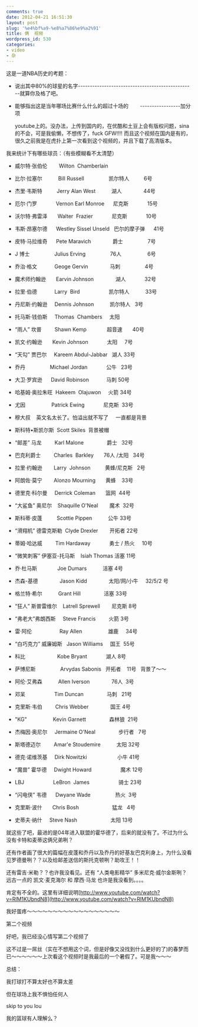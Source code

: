 ```yaml
---
comments: true
date: 2012-04-21 16:51:30
layout: post
slug: '%e4%bf%a9-%e8%a7%86%e9%a2%91'
title: 俩  视频
wordpress_id: 530
categories:
- video
- 杂
---
```


这是一道NBA历史的考题：



	
  * 说出其中80%的球星的名字-------------------------------------------------就算你及格了吧。

	
  * 能够指出这是当年哪场比赛什么什么的超过十场的        -----------------加分项




    
    youtube上的。没办法，上传到国内的，在优酷和土豆上会有版权问题，sina的不会，可是我偷懒，不想传了，fuck GFW!!!!
    而且这个视频在国内是有的，很久之前我是在虎扑上第一次看到这个视频的，并且下载了高清版本。


我来统计下有哪些球员：（有些模糊看不太清楚）



	
  * 威尔特·张伯伦        Wilton  Chamberlain

	
  * 比尔·拉塞尔           Bill Russell                 凯尔特人          6号

	
  * 杰里·韦斯特          Jerry Alan West           湖人               44号

	
  * 厄尔·门罗             Vernon Earl Monroe      尼克斯             15号

	
  * 沃尔特·弗雷泽       Walter  Frazier             尼克斯             10号

	
  * 韦斯·昂塞尔德      Westley Sissel Unseld   巴尔的摩子弹      41号

	
  * 皮特·马拉维奇      Pete Maravich               爵士                 7号

	
  * J 博士                 Julius Erving                 76人                  6号

	
  * 乔治·格文            Geoge Gervin               马刺                 4号

	
  * 魔术师约翰逊       Earvin Johnson               湖人             32号

	
  * 拉里·伯德            Larry  Bird                    凯尔特人           33号

	
  * 丹尼斯·约翰逊     Dennis Johnson           凯尔特人   3号

	
  * 托马斯·钱伯斯     Thomas  Chambers     太阳

	
  * “雨人” 坎普         Shawn Kemp              超音速       40号

	
  * 凯文·约翰逊       Kevin Johnson             太阳     7号

	
  * “天勾” 贾巴尔     Kareem Abdul-Jabbar   湖人 33号

	
  * 乔丹                 Michael Jordan             公牛   23号

	
  * 大卫·罗宾逊      David Robinson            马刺 50号

	
  * 哈基姆·奥拉朱旺  Hakeem  Olajuwon     火箭 34号

	
  * 尤因                  Patrick Ewing             尼克斯  33号

	
  * 穆大叔    英文名太长了。怕溢出就不写了     一直都是背景

	
  * 斯科特•斯凯尔斯  Scott Skiles  背景被帽

	
  * “邮差” 马龙         Karl Malone                爵士   32号

	
  * 巴克利爵士         Charles  Barkley       76人 /太阳   34号

	
  * 拉里·约翰逊        Larry  Johnson          黄蜂/尼克斯   2号

	
  * 阿朗佐·莫宁        Alonzo Mourning       黄蜂    33号

	
  * 德里克·科尔曼     Derrick Coleman       篮网  44号

	
  * “大鲨鱼” 奥尼尔    Shaquille O'Neal        魔术  32号

	
  * 斯科蒂·皮蓬          Scottie Pippen           公牛 33号

	
  * “滑翔机” 德雷克斯勒  Clyde Drexler        开拓者 22号

	
  * 蒂姆·哈达威         Tim Hardaway             勇士 / 热火     10号

	
  * “微笑刺客” 伊塞亚-托马斯    Isiah Thomas 活塞 11号

	
  * 乔·杜马斯              Joe Dumars           活塞 4号

	
  * 杰森-基德               Jason Kidd               太阳/网/小牛     32/5/2 号

	
  * 格兰特·希尔           Grant Hill                活塞 33号

	
  * “狂人” 斯普雷维尔    Latrell Sprewell        尼克斯 8号

	
  * “弗老大”弗朗西斯     Steve Francis         火箭 3号

	
  * 雷·阿伦                   Ray Allen                  雄鹿     34号

	
  * “白巧克力” 威廉姆斯   Jason Williams     国王  55号

	
  * 科比                      Kobe Bryant             湖人 8号

	
  * 萨博尼斯                 Arvydas Sabonis   开拓者    11号   背景了～～

	
  * 阿伦·艾弗森           Allen Iverson               76人  3号

	
  * 邓呆                    Tim Duncan                马刺   21号

	
  * 克里斯·韦伯         Chris Webber               国王 4号

	
  * "KG"                  Kevin Garnett                森林狼  21号

	
  * 杰梅因·奥尼尔     Jermaine O'Neal                步行者   7号

	
  * 斯塔德迈尔         Amar'e Stoudemire           太阳 32号

	
  * 德克·诺维茨基     Dirk Nowitzki                     小牛 41号

	
  * “魔兽” 霍华德     Dwight Howard                    魔术 12号

	
  * LBJ                    LeBron  James                    骑士 23号

	
  * “闪电侠” 韦德      Dwyane Wade                 热火  3号

	
  * 克里斯·波什       Chris Bosh                       猛龙   4号

	
  * 史蒂夫·纳什     Steve Nash                       太阳 13号




就这些了吧，最进的是04年进入联盟的霍华德了，后来的就没有了。不过为什么没有卡特和麦蒂这俩兄弟咧？




还有作者画了很大的篇幅在皮蓬和乔丹以及乔丹的好基友巴克利身上，为什么没看见罗德曼咧？？以及给邮差送信的斯托克顿咧？助攻王！！




还有雷吉·米勒？？也许我没看见。还有 “人类电影精华” 多米尼克·威尔金斯咧？远古一点的 凯文·麦克海尔 和 摩西·马龙 也许是我没看到。。。。




肯定有不全的。这里有详细说明[http://www.youtube.com/watch?v=RlM1KUbndN8](http://www.youtube.com/watch?v=RlM1KUbndN8)




我好蛋疼～～～～～～～～～～～～～～～～～～




第二个视频




好吧，我已经没心情写第二个视频了






这不过是一屌丝（实在不想用这个词，但是好像又没找到什么更好的了)的春梦而已～～～～～～上次看这个视频时是我最后的一个暑假了。可是我～～～





总结：

我打球打不算太好也不算太差

但在球场上我不惧怕任何人

skip to you lou

我的篮球有人理解么？
